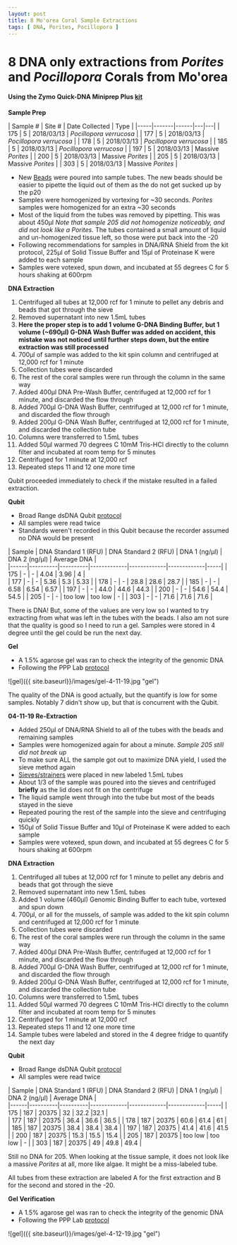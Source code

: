 ```yaml
---
layout: post
title: 8 Mo'orea Coral Sample Extractions
tags: [ DNA, Porites, Pocillopora ]
---
```

# 8 DNA only extractions from _Porites_ and _Pocillopora_ Corals from Mo'orea

#### Using the Zymo Quick-DNA Miniprep Plus [kit](https://github.com/meschedl/MESPutnam_Open_Lab_Notebook/blob/master/company-protocols/_d4068_d4069_quick-dna_miniprep_plus_kit.pdf)

**Sample Prep**

| Sample # | Site # | Date Collected | Type |
|-----|-------|------|---|---|
| 175 | 5 | 2018/03/13 | _Pocillopora verrucosa_ |
| 177 | 5 | 2018/03/13 | _Pocillopora verrucosa_ |
| 178 | 5 | 2018/03/13 | _Pocillopora verrucosa_ |
| 185 | 5 | 2018/03/13 | _Pocillopora verrucosa_ |
| 197 | 5 | 2018/03/13 | Massive _Porites_ |
| 200 | 5 | 2018/03/13 | Massive _Porites_ |
| 205 | 5 | 2018/03/13 | Massive _Porites_ |
| 303 | 5 | 2018/03/13 | Massive _Porites_ |

- New [Beads](https://www.fishersci.com/shop/products/disruption-beads-0-5mm-yeast-1/50212143?searchHijack=true&searchTerm=50212143&searchType=RAPID&matchedCatNo=50212143) were poured into sample tubes. The new beads should be easier to pipette the liquid out of them as the do not get sucked up by the p20
- Samples were homogenized by vortexing for ~30 seconds. _Porites_ samples were homogenized for an extra ~30 seconds
- Most of the liquid from the tubes was removed by pipetting. This was about 450µl _Note that sample 205 did not homogenize noticeably, and did not look like a Porites._ The tubes contained a small amount of liquid and un-homogenized tissue left, so those were put back into the -20
- Following recommendations for samples in DNA/RNA Shield from the kit protocol, 225µl of Solid Tissue Buffer and 15µl of Proteinase K were added to each sample
- Samples were votexed, spun down, and incubated at 55 degrees C for 5 hours shaking at 600rpm

**DNA Extraction**

1. Centrifuged all tubes at 12,000 rcf for 1 minute to pellet any debris and beads that got through the sieve
2. Removed supernatant into new 1.5mL tubes
3. **Here the proper step is to add 1 volume G-DNA Binding Buffer, but 1 volume (~690µl) G-DNA Wash Buffer was added on accident, this mistake was not noticed until further steps down, but the entire extraction was still processed**
4. 700µl of sample was added to the kit spin column and centrifuged at 12,000 rcf for 1 minute
5. Collection tubes were discarded
6. The rest of the coral samples were run through the column in the same way
7. Added 400µl DNA Pre-Wash Buffer, centrifuged at 12,000 rcf for 1 minute, and discarded the flow through
8. Added 700µl G-DNA Wash Buffer, centrifuged at 12,000 rcf for 1 minute, and discarded the flow through
9. Added 200µl G-DNA Wash Buffer, centrifuged at 12,000 rcf for 1 minute, and discarded the collection tube
10. Columns were transferred to 1.5mL tubes
11. Added 50µl warmed 70 degrees C 10mM Tris-HCl directly to the column filter and incubated at room temp for 5 minutes
12. Centrifuged for 1 minute at 12,000 rcf
13. Repeated steps 11 and 12 one more time

Qubit proceeded immediately to check if the mistake resulted in a failed extraction.

**Qubit**


- Broad Range dsDNA Qubit [protocol](https://meschedl.github.io/MESPutnam_Open_Lab_Notebook/Qubit-Protocol/)
- All samples were read twice
- Standards weren't recorded in this Qubit because the recorder assumed no DNA would be present

| Sample | DNA Standard 1 (RFU) | DNA Standard 2 (RFU) | DNA 1 (ng/µl) | DNA 2 (ng/µl) | Average DNA |  
|------|----------|----------|-------------|-------------|-------------|-----|
| 175 | - | - | 4.04 | 3.96 | 4 |  
| 177 | - | - | 5.36 | 5.3 | 5.33 |
| 178 | - | - | 28.8 | 28.6 | 28.7 |
| 185 | - | - | 6.58 | 6.54 | 6.57 |
| 197 | - | - | 44.0 | 44.6 | 44.3 |
| 200 | - | - | 54.6 | 54.4 | 54.5 |
| 205 | - | - | too low | too low | - |
| 303 | - | - | 71.6 | 71.6 | 71.6 |

There is DNA! But, some of the values are very low so I wanted to try extracting from what was left in the tubes with the beads. I also am not sure that the quality is good so I need to run a gel. Samples were stored in 4 degree until the gel could be run the next day.

**Gel**

- A 1.5% agarose gel was ran to check the integrity of the genomic DNA
- Following the PPP Lab [protocol](https://meschedl.github.io/MESPutnam_Open_Lab_Notebook/Gel-Protocol/)

![gel]({{ site.baseurl}}/images/gel-4-11-19.jpg "gel")

The quality of the DNA is good actually, but the quantify is low for some samples. Notably 7 didn't show up, but that is concurrent with the Qubit.

**04-11-19 Re-Extraction**

- Added 250µl of DNA/RNA Shield to all of the tubes with the beads and remaining samples
- Samples were homogenized again for about a minute. _Sample 205 still did not break up_
- To make sure ALL the sample got out to maximize DNA yield, I used the sieve method again
- [Sieves/strainers](https://www.pluriselect.com/us/pluristrainer-mini-20-um-25-pack-sterile-in-bag.html) were placed in new labeled 1.5mL tubes
- About 1/3 of the sample was poured into the sieves and centrifuged **briefly** as the lid does not fit on the centrifuge
- The liquid sample went through into the tube but most of the beads stayed in the sieve
- Repeated pouring the rest of the sample into the sieve and centrifuging quickly
- 150µl of Solid Tissue Buffer and 10µl of Proteinase K were added to each sample
- Samples were votexed, spun down, and incubated at 55 degrees C for 5 hours shaking at 600rpm

**DNA Extraction**

1. Centrifuged all tubes at 12,000 rcf for 1 minute to pellet any debris and beads that got through the sieve
2. Removed supernatant into new 1.5mL tubes
3. Added 1 volume (460µl) Genomic Binding Buffer to each tube, vortexed and spun down
4. 700µl, or all for the mussels, of sample was added to the kit spin column and centrifuged at 12,000 rcf for 1 minute
5. Collection tubes were discarded
6. The rest of the coral samples were run through the column in the same way
7. Added 400µl DNA Pre-Wash Buffer, centrifuged at 12,000 rcf for 1 minute, and discarded the flow through
8. Added 700µl G-DNA Wash Buffer, centrifuged at 12,000 rcf for 1 minute, and discarded the flow through
9. Added 200µl G-DNA Wash Buffer, centrifuged at 12,000 rcf for 1 minute, and discarded the collection tube
10. Columns were transferred to 1.5mL tubes
11. Added 50µl warmed 70 degrees C 10mM Tris-HCl directly to the column filter and incubated at room temp for 5 minutes
12. Centrifuged for 1 minute at 12,000 rcf
13. Repeated steps 11 and 12 one more time
14. Sample tubes were labeled and stored in the 4 degree fridge to quantify the next day

**Qubit**

- Broad Range dsDNA Qubit [protocol](https://meschedl.github.io/MESPutnam_Open_Lab_Notebook/Qubit-Protocol/)
- All samples were read twice

| Sample | DNA Standard 1 (RFU) | DNA Standard 2 (RFU) | DNA 1 (ng/µl) | DNA 2 (ng/µl) | Average DNA |  
|------|----------|----------|-------------|-------------|-------------|-----|
| 175 | 187 | 20375 | 32 | 32.2 |32.1 |  
| 177 | 187 | 20375 | 36.4 | 36.6 | 36.5 |
| 178 | 187 | 20375 | 60.6 | 61.4 | 61 |
| 185 | 187 | 20375 | 38.4 | 38.4 | 38.4 |
| 197 | 187 | 20375 | 41.4 | 41.6 | 41.5 |
| 200 | 187 | 20375 | 15.3 | 15.5 | 15.4 |
| 205 | 187 | 20375 | too low | too low | - |
| 303 | 187 | 20375 | 49 | 49.8 | 49.4 |

Still no DNA for 205. When looking at the tissue sample, it does not look like a massive _Porites_ at all, more like algae. It might be a miss-labeled tube.

All tubes from these extraction are labeled A for the first extraction and B for the second and stored in the -20.

**Gel Verification**

- A 1.5% agarose gel was ran to check the integrity of the genomic DNA
- Following the PPP Lab [protocol](https://meschedl.github.io/MESPutnam_Open_Lab_Notebook/Gel-Protocol/)

![gel]({{ site.baseurl}}/images/gel-4-12-19.jpg "gel")
